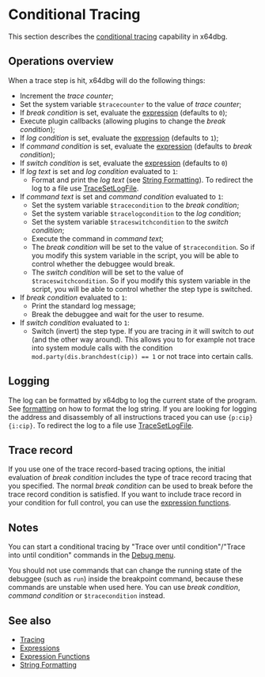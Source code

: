 # Conditional Tracing

This section describes the [conditional tracing](../commands/tracing/index.rst) capability in x64dbg.

## Operations overview

When a trace step is hit, x64dbg will do the following things:

- Increment the *trace counter*;
- Set the system variable `$tracecounter` to the value of *trace counter*;
- If *break condition* is set, evaluate the [expression](Expressions.rst) (defaults to `0`);
- Execute plugin callbacks (allowing plugins to change the *break condition*);
- If *log condition* is set, evaluate the [expression](Expressions.rst) (defaults to `1`);
- If *command condition* is set, evaluate the [expression](Expressions.rst) (defaults to *break condition*);
- If *switch condition* is set, evaluate the [expression](./Expressions.rst) (defaults to `0`)
- If *log text* is set and *log condition* evaluated to `1`:
  - Format and print the *log text* (see [String Formatting](Formatting.rst)). To redirect the log to a file use [TraceSetLogFile](../commands/tracing/TraceSetLogFile.md).
- If *command text* is set and *command condition* evaluated to `1`:
  - Set the system variable `$tracecondition` to the *break condition*;
  - Set the system variable `$tracelogcondition` to the *log condition*;
  - Set the system variable `$traceswitchcondition` to the *switch condition*;
  - Execute the command in *command text*;
  - The *break condition* will be set to the value of `$tracecondition`. So if you modify this system variable in the script, you will be able to control whether the debuggee would break.
  - The *switch condition* will be set to the value of `$traceswitchcondition`. So if you modify this system variable in the script, you will be able to control whether the step type is switched.
- If *break condition* evaluated to `1`:
  - Print the standard log message; 
  - Break the debuggee and wait for the user to resume.
- If *switch condition* evaluated to `1`:
  - Switch (invert) the step type. If you are tracing *in* it will switch to *out* (and the other way around). This allows you to for example not trace into system module calls with the condition `mod.party(dis.branchdest(cip)) == 1` or not trace into certain calls.

## Logging

The log can be formatted by x64dbg to log the current state of the program. See [formatting](./Formatting.rst) on how to format the log string. If you are looking for logging the address and disassembly of all instructions traced you can use `{p:cip} {i:cip}`. To redirect the log to a file use [TraceSetLogFile](../commands/tracing/TraceSetLogFile.md).

## Trace record

If you use one of the trace record-based tracing options, the initial evaluation of *break condition* includes the type of trace record tracing that you specified. The normal *break condition* can be used to break before the trace record condition is satisfied. If you want to include trace record in your condition for full control, you can use the [expression functions](./Expression-functions.md).

## Notes

You can start a conditional tracing by "Trace over until condition"/"Trace into until condition" commands in the [Debug menu](../gui/menus/Debug.rst).

You should not use commands that can change the running state of the debuggee (such as `run`) inside the breakpoint command, because these commands are unstable when used here. You can use *break condition*, *command condition* or `$tracecondition` instead.

## See also

- [Tracing](../commands/tracing/index.rst)
- [Expressions](Expressions.rst)
- [Expression Functions](Expression-functions.md)
- [String Formatting](Formatting.rst)